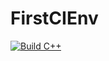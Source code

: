 # FirstCIEnv
[![Build C++](https://github.com/shmansa/FirstCIEnv/actions/workflows/actions.yml/badge.svg)](https://github.com/shmansa/FirstCIEnv/actions/workflows/actions.yml)
